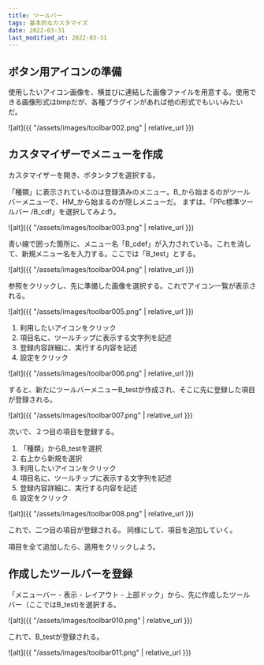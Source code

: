 ```yaml
---
title: ツールバー
tags: 基本的なカスタマイズ
date: 2022-03-31
last_modified_at: 2022-03-31
---
```


## ボタン用アイコンの準備

使用したいアイコン画像を、横並びに連結した画像ファイルを用意する。使用できる画像形式はbmpだが、各種プラグインがあれば他の形式でもいいみたいだ。

![alt]({{ "/assets/images/toolbar002.png" | relative_url }})

## カスタマイザーでメニューを作成

カスタマイザーを開き、ボタンタブを選択する。

「種類」に表示されているのは登録済みのメニュー。B_から始まるのがツールバーメニューで、HM_から始まるのが隠しメニューだ。
まずは、「PPc標準ツールバー /B_cdf」を選択してみよう。

![alt]({{ "/assets/images/toolbar003.png" | relative_url }})

青い線で囲った箇所に、メニュー名「B_cdef」が入力されている。これを消して、新規メニュー名を入力する。ここでは「B_test」とする。

![alt]({{ "/assets/images/toolbar004.png" | relative_url }})

参照をクリックし、先に準備した画像を選択する。これでアイコン一覧が表示される。

![alt]({{ "/assets/images/toolbar005.png" | relative_url }})

1. 利用したいアイコンをクリック
1. 項目名に、ツールチップに表示する文字列を記述
1. 登録内容詳細に、実行する内容を記述
1. 設定をクリック

![alt]({{ "/assets/images/toolbar006.png" | relative_url }})

すると、新たにツールバーメニューB_testが作成され、そこに先に登録した項目が登録される。

![alt]({{ "/assets/images/toolbar007.png" | relative_url }})

次いで、２つ目の項目を登録する。

1. 「種類」からB_testを選択
1. 右上から新規を選択
1. 利用したいアイコンをクリック
1. 項目名に、ツールチップに表示する文字列を記述
1. 登録内容詳細に、実行する内容を記述
1. 設定をクリック

![alt]({{ "/assets/images/toolbar008.png" | relative_url }})

これで、二つ目の項目が登録される。 同様にして、項目を追加していく。

項目を全て追加したら、適用をクリックしよう。

## 作成したツールバーを登録


「メニューバー - 表示 - レイアウト - 上部ドック」から、先に作成したツールバー（ここではB_test)を選択する。

![alt]({{ "/assets/images/toolbar010.png" | relative_url }})

 これで、B_testが登録される。

![alt]({{ "/assets/images/toolbar011.png" | relative_url }})

